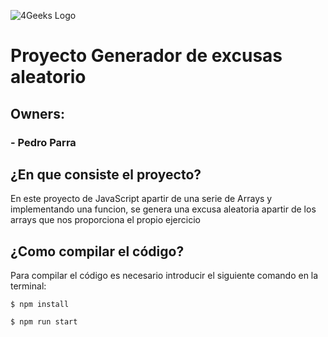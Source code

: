 ![4Geeks Logo](https://4geeksacademy.com//images/4geeks-logo.png)
# Proyecto Generador de excusas aleatorio
## Owners:
### 	- Pedro Parra
### 	
## ¿En que consiste el proyecto?
En este proyecto de JavaScript apartir de una serie de Arrays y implementando una funcion, se genera una excusa aleatoria apartir de los arrays que nos proporciona el propio ejercicio

## ¿Como compilar el código?
Para compilar el código es necesario introducir el siguiente comando en la terminal:
```
$ npm install
```
```
$ npm run start
```
